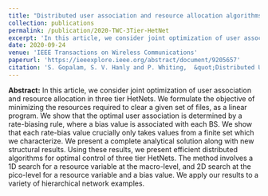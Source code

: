 ```yaml
---
title: "Distributed user association and resource allocation algorithms for three tier HetNets"
collection: publications
permalink: /publication/2020-TWC-3Tier-HetNet
excerpt: 'In this article, we consider joint optimization of user association and resource allocation in three tier HetNets. We formulate the objective of minimizing the resources required to clear a given set of files, as a linear program. We show that the optimal user association is determined by a rate-biasing rule, where a bias value is associated with each BS. We show that each rate-bias value crucially only takes values from a finite set which we characterize. We present a complete analytical solution along with new structural results.'
date: 2020-09-24
venue: 'IEEE Transactions on Wireless Communications'
paperurl: 'https://ieeexplore.ieee.org/abstract/document/9205657'
citation: 'S. Gopalam, S. V. Hanly and P. Whiting,  &quot;Distributed User Association and Resource Allocation Algorithms for Three Tier HetNets,&quot; in <i>IEEE Transactions on Wireless Communications</i>, vol. 19, no. 12, pp. 7913-7926, Dec. 2020.'
---
```

**Abstract:** In this article, we consider joint optimization of user association and resource allocation in three tier HetNets. We formulate the objective of minimizing the resources required to clear a given set of files, as a linear program. We show that the optimal user association is determined by a rate-biasing rule, where a bias value is associated with each BS. We show that each rate-bias value crucially only takes values from a finite set which we characterize. We present a complete analytical solution along with new structural results. Using these results, we present efficient distributed algorithms for optimal control of three tier HetNets. The method involves a 1D search for a resource variable at the macro-level, and 2D search at the pico-level for a resource variable and a bias value. We apply our results to a variety of hierarchical network examples.

<!-- [Download paper here](https://ieeexplore.ieee.org/abstract/document/10137766) -->

<!-- Recommended citation: 'S. Gopalam, S. V. Hanly and P. Whiting,  &quot;Distributed Resource Allocation and Flow Control Algorithms for mmWave IAB Networks,&quot; in <i>IEEE/ACM Transactions on Networking</i>, vol. 31, no. 6, pp. 3175-3190, Dec. 2023.' -->